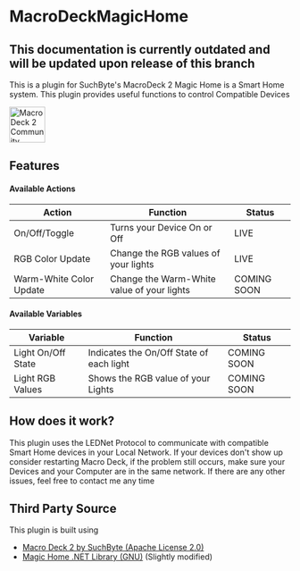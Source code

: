 # MacroDeckMagicHome

## This documentation is currently outdated and will be updated upon release of this branch

This is a plugin for SuchByte's MacroDeck 2
Magic Home is a Smart Home system. This plugin provides useful functions to control Compatible Devices

<img alt="Macro Deck 2 Community Plugin" height="64px" align="center" href="https://macrodeck.org" src="https://macrodeck.org/images/macro_deck_2_community_plugin.png"/>

## Features
#### Available Actions
| Action | Function | Status |
| --- | --- | --- |
| On/Off/Toggle | Turns your Device On or Off | LIVE |
| RGB Color Update | Change the RGB values of your lights | LIVE |
| Warm-White Color Update | Change the Warm-White value of your lights | COMING SOON |

#### Available Variables
| Variable | Function | Status |
| --- | --- | --- |
| Light On/Off State | Indicates the On/Off State of each light | COMING SOON |
| Light RGB Values | Shows the RGB value of your Lights | COMING SOON |

## How does it work?

This plugin uses the LEDNet Protocol to communicate with compatible Smart Home devices in your Local Network.
If your devices don't show up consider restarting Macro Deck, if the problem still occurs, make sure your Devices and your Computer are in the same network.
If there are any other issues, feel free to contact me any time

## Third Party Source
This plugin is built using

- [Macro Deck 2 by SuchByte (Apache License 2.0)](https://macrodeck.org)
- [Magic Home .NET Library (GNU)](https://github.com/nathanielxd/magic-home) (Slightly modified)

